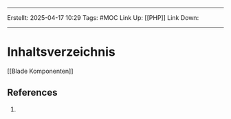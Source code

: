 
--- 
Erstellt: 2025-04-17    10:29 
Tags: #MOC 
Link Up: [[PHP]]
Link Down:

--- 
# Inhaltsverzeichnis
[[Blade Komponenten]]
## References
1. 
